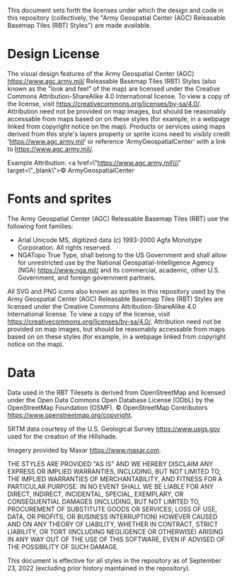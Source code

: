 This document sets forth the licenses under which the design and code in this repository (collectively, the "Army Geospatial Center (AGC) Releasable Basemap Tiles (RBT) Styles") are made available.


# Design License 

The visual design features of the Army Geospatial Center (AGC) https://www.agc.army.mil/ Releasable Basemap Tiles (RBT) Styles (also known as the "look and feel" of the map) are licensed under the Creative Commons Attribution-ShareAlike 4.0 International license. To view a copy of the license, visit https://creativecommons.org/licenses/by-sa/4.0/. Attribution need not be provided on map images, but should be reasonably accessable from maps based on on these styles (for example, in a webpage linked from copyright notice on the map). Products or services using maps derived from this style's layers property or sprite icons need to visibly credit 'https://www.agc.army.mil' or reference 'ArmyGeospatialCenter' with a link to https://www.agc.army.mil/.

Example Attribution: <a href=\\\"https://www.agc.army.mil\\\" target=\\\"_blank\\\">&copy; ArmyGeospatialCenter</a>


# Fonts and sprites

The Army Geospatial Center (AGC) Releasable Basemap Tiles (RBT) use the following font families:

- Arial Unicode MS, digitized data (c) 1993-2000 Agfa Monotype Corporation. All rights reserved.
- NGATopo True Type,  shall belong to the US Government and shall allow for unrestricted use by the National Geospatial-Intelligence Agency (NGA) https://www.nga.mil/ and its commercial, academic, other U.S. Government, and foreign government partners.

All SVG and PNG icons also known as sprites in this repository used by the Army Geospatial Center (AGC) Releasable Basemap Tiles (RBT) Styles are licensed under the Creative Commons Attribution-ShareAlike 4.0 International license. To view a copy of the license, visit https://creativecommons.org/licenses/by-sa/4.0/. Attribution need not be provided on map images, but should be reasonably accessable from maps based on on these styles (for example, in a webpage linked from copyright notice on the map).


# Data

Data used in the RBT Tilesets is derived from OpenStreetMap and licensed under the Open Data Commons Open Database License (ODbL) by the OpenStreetMap Foundation (OSMF). © OpenStreetMap Contributors https://www.openstreetmap.org/copyright.

SRTM data courtesy of the U.S. Geological Survey https://www.usgs.gov used for the creation of the Hillshade.

Imagery provided by Maxar https://www.maxar.com.


THE STYLES ARE PROVIDED "AS IS" AND WE HEREBY DISCLAIM ANY EXPRESS OR IMPLIED WARRANTIES, INCLUDING, BUT NOT LIMITED TO, THE IMPLIED WARRANTIES OF MERCHANTABILITY, AND FITNESS FOR A PARTICULAR PURPOSE. IN NO EVENT SHALL WE BE LIABLE FOR ANY DIRECT, INDIRECT, INCIDENTAL, SPECIAL, EXEMPLARY, OR CONSEQUENTIAL DAMAGES (INCLUDING, BUT NOT LIMITED TO, PROCUREMENT OF SUBSTITUTE GOODS OR SERVICES; LOSS OF USE, DATA, OR PROFITS; OR BUSINESS INTERRUPTION) HOWEVER CAUSED AND ON ANY THEORY OF LIABILITY, WHETHER IN CONTRACT, STRICT LIABILITY, OR TORT (INCLUDING NEGLIGENCE OR OTHERWISE) ARISING IN ANY WAY OUT OF THE USE OF THIS SOFTWARE, EVEN IF ADVISED OF THE POSSIBILITY OF SUCH DAMAGE.

This document is effective for all styles in the repository as of September 23, 2022 (excluding prior history maintained in the repository).